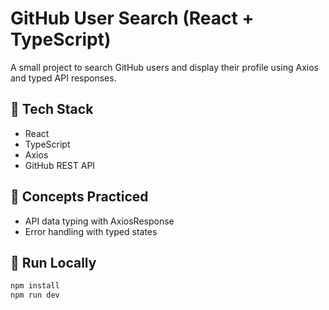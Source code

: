 # GitHub User Search (React + TypeScript)

A small project to search GitHub users and display their profile using Axios and typed API responses.

## 🔧 Tech Stack
- React
- TypeScript
- Axios
- GitHub REST API

## 🧠 Concepts Practiced
- API data typing with AxiosResponse<T>
- Error handling with typed states

## 🚀 Run Locally

```bash
npm install
npm run dev
